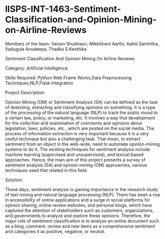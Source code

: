 # llSPS-INT-1463-Sentiment-Classification-and-Opinion-Mining-on-Airline-Reviews
Members of the team:
Vanam Shubhasri, 
Mikkilineni Aarthi,
Aakiti Samhitha,
Vadugula Anudeepa,
Thadka S Keethika

Sentiment Classification And Opinion Mining On Airline Reviews

Category: Artificial Intelligence

Skills Required:
Python Web Frame Works,Data Preprocessing Techniques,NLP,Flask Integration

Project Description:

Opinion Mining (OM) or Sentiment Analysis (SA) can be defined as the task of detecting, extracting and classifying opinions on something.
It is a type of the processing of the natural language (NLP) to track the public mood to a certain law, policy, or marketing, etc. 
It involves a way that development for the collection and examination of comments and opinions about legislation, laws, policies, etc.,
which are posted on the social media. The process of information extraction is very important because it is a very useful technique but
also a challenging task. That mean, to extract sentiment from an object in the web-wide, need to automate opinion-mining systems to do it.
The existing techniques for sentiment analysis include machine learning (supervised and unsupervised), and lexical-based approaches.
Hence, the main aim of this project presents a survey of sentiment analysis (SA) and opinion mining (OM) approaches, various techniques 
used that related in this field.

Solution:

These days, sentiment analysis is gaining importance in the research study of text mining and natural language processing (NLP).
There has been a rise in accessibility of online applications and a surge in social platforms for opinion sharing, online review websites,
and personal blogs, which have captured the attention of stakeholders such as customers, organizations, and governments to analyze and 
explore these opinions. Therefore, the major role of sentiment classification is to analyze an online document such as a blog, comment,
review and new items as a comprehensive sentiment and categories it as positive, negative, or neutral.
